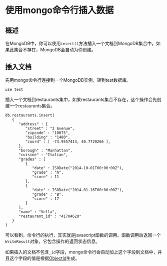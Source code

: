 <!--
author: yu.tian-tianpl
date: 2017-04-08
title: 使用mongo命令行插入数据
tags: 技术,语言,mongo
category: mongo
status: publish
summary: 来自网络的mongo教程

-->
# 使用mongo命令行插入数据 #


## 概述 ##

在MongoDB中，你可以使用`insert()`方法插入一个文档到MongoDB集合中，如果此集合不存在，MongoDB会自动为你创建。

## 插入文档 ##

先用mongo命令行连接到一个MongoDB实例，转到test数据库。
```
use test
```

插入一个文档到restaurants集中，如果restaurants集合不存在，这个操作会先创建一个restaurants集合。

```
db.restaurants.insert(
   {
      "address" : {
         "street" : "2 Avenue",
         "zipcode" : "10075",
         "building" : "1480",
         "coord" : [ -73.9557413, 40.7720266 ],
      },
      "borough" : "Manhattan",
      "cuisine" : "Italian",
      "grades" : [
         {
            "date" : ISODate("2014-10-01T00:00:00Z"),
            "grade" : "A",
            "score" : 11
         },
         {
            "date" : ISODate("2014-01-16T00:00:00Z"),
            "grade" : "B",
            "score" : 17
         }
      ],
      "name" : "Vella",
      "restaurant_id" : "41704620"
   }
)
```

可以看到，命令行的执行，其实就是javascript函数的调用。函数调用后返回一个 `WriteResult`对象，它包含操作的返回状态信息。

如果插入的文档不包含`_id`字段，mongo命令行会自动加上这个字段到文档中，并且这个字段的值是根据[ObjectId](http://docs.mongodb.org/manual/reference/object-id/)生成。



